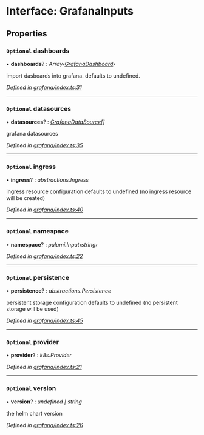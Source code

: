 
# Interface: GrafanaInputs

## Properties

### `Optional` dashboards

• **dashboards**? : *Array‹[GrafanaDashboard](../modules/__kloudlib_grafana_.md#grafanadashboard)›*

import dasboards into grafana.
defaults to undefined.

*Defined in [grafana/index.ts:31](https://github.com/Place1/kloudlib/blob/27a9d16/packages/grafana/index.ts#L31)*

___

### `Optional` datasources

• **datasources**? : *[GrafanaDataSource](__kloudlib_grafana_.grafanadatasource.md)[]*

grafana datasources

*Defined in [grafana/index.ts:35](https://github.com/Place1/kloudlib/blob/27a9d16/packages/grafana/index.ts#L35)*

___

### `Optional` ingress

• **ingress**? : *abstractions.Ingress*

ingress resource configuration
defaults to undefined (no ingress resource will be created)

*Defined in [grafana/index.ts:40](https://github.com/Place1/kloudlib/blob/27a9d16/packages/grafana/index.ts#L40)*

___

### `Optional` namespace

• **namespace**? : *pulumi.Input‹string›*

*Defined in [grafana/index.ts:22](https://github.com/Place1/kloudlib/blob/27a9d16/packages/grafana/index.ts#L22)*

___

### `Optional` persistence

• **persistence**? : *abstractions.Persistence*

persistent storage configuration
defaults to undefined (no persistent storage will be used)

*Defined in [grafana/index.ts:45](https://github.com/Place1/kloudlib/blob/27a9d16/packages/grafana/index.ts#L45)*

___

### `Optional` provider

• **provider**? : *k8s.Provider*

*Defined in [grafana/index.ts:21](https://github.com/Place1/kloudlib/blob/27a9d16/packages/grafana/index.ts#L21)*

___

### `Optional` version

• **version**? : *undefined | string*

the helm chart version

*Defined in [grafana/index.ts:26](https://github.com/Place1/kloudlib/blob/27a9d16/packages/grafana/index.ts#L26)*

